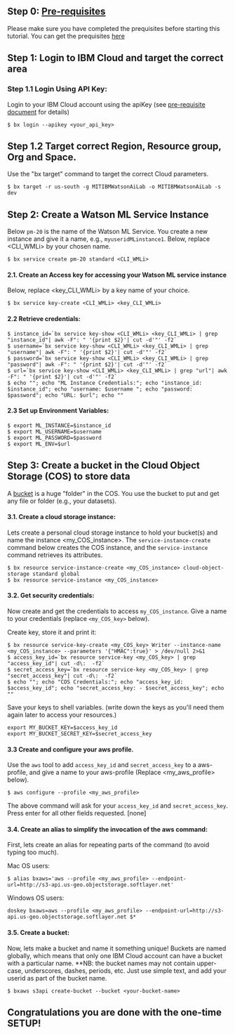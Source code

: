 ## Step 0: [Pre-requisites](https://github.com/mypublicorg/pytorch-cifar10-in-ibm-cloud/blob/master/pre-req.md)

Please make sure you have completed the prequisites before starting this tutorial.
You can get the prequisites [here](https://github.com/mypublicorg/pytorch-cifar10-in-ibm-cloud/blob/master/pre-req.md)


## Step 1: Login to IBM Cloud and target the correct area 

### Step 1.1 Login Using API Key:   
Login to your IBM Cloud account using the apiKey (see [pre-requisite document](https://github.com/mypublicorg/pytorch-cifar10-in-ibm-cloud/blob/master/pre-req.md) for details)

```
$ bx login --apikey <your_api_key>
```

## Step 1.2 Target correct Region, Resource group, Org and Space.
Use the "bx target" command to target the correct Cloud parameters.
```
$ bx target -r us-south -g MITIBMWatsonAiLab -o MITIBMWatsonAiLab -s dev
```

## Step 2: Create a Watson ML Service Instance
Below `pm-20` is the name of the Watson ML Service. 
You create a new instance and give it a name, e.g., `myuseridMLinstance1`. Below, replace  <CLI_WMLi> by your chosen name.
```
$ bx service create pm-20 standard <CLI_WMLi>
```

#### 2.1. Create an Access key for accessing your Watson ML service instance
Below, replace <key_CLI_WMLi>  by a key name of your choice.

```
$ bx service key-create <CLI_WMLi> <key_CLI_WMLi>
```
#### 2.2 Retrieve credentials:
```
$ instance_id=`bx service key-show <CLI_WMLi> <key_CLI_WMLi> | grep "instance_id"| awk -F": " '{print $2}'| cut -d'"' -f2`
$ username=`bx service key-show <CLI_WMLi> <key_CLI_WMLi> | grep "username"| awk -F": " '{print $2}'| cut -d'"' -f2`
$ password=`bx service key-show <CLI_WMLi> <key_CLI_WMLi> | grep "password"| awk -F": " '{print $2}'| cut -d'"' -f2`
$ url=`bx service key-show <CLI_WMLi> <key_CLI_WMLi> | grep "url"| awk -F": " '{print $2}'| cut -d'"' -f2`
$ echo ""; echo "ML Instance Credentials:"; echo "instance_id: $instance_id"; echo "username: $username "; echo "password: $password"; echo "URL: $url"; echo ""
```

#### 2.3 Set up Environment Variables:
```
$ export ML_INSTANCE=$instance_id
$ export ML_USERNAME=$username
$ export ML_PASSWORD=$password
$ export ML_ENV=$url
```

## Step 3: Create a bucket in the Cloud Object Storage (COS) to store data

A [bucket](https://datascience.ibm.com/docs/content/analyze-data/ml_dlaas_object_store.html) is a huge "folder" 
in the COS. 
You use the bucket to put and get any file or folder (e.g., your datasets).

#### 3.1. Create a cloud storage instance:

Lets create a personal cloud storage instance to hold your bucket(s) and name the instance <my_COS_instance>.
The `service-instance-create` command below creates the COS instance, and the `service-instance` command retrieves its attributes.

```
$ bx resource service-instance-create <my_COS_instance> cloud-object-storage standard global
$ bx resource service-instance <my_COS_instance>

```

#### 3.2. Get security credentials:

Now create and get the credentials to access `my_COS_instance`.
Give a name to your credentials (replace `<my_COS_key>` below).

Create key, store it and print it:

```
$ bx resource service-key-create <my_COS_key> Writer --instance-name <my_COS_instance> --parameters '{"HMAC":true}' > /dev/null 2>&1
$ access_key_id=`bx resource service-key <my_COS_key> | grep "access_key_id"| cut -d\:  -f2`
$ secret_access_key=`bx resource service-key <my_COS_key> | grep "secret_access_key"| cut -d\:  -f2`
$ echo ""; echo "COS Credentials:"; echo "access_key_id: $access_key_id"; echo "secret_access_key: - $secret_access_key"; echo ""
```
Save your keys to shell variables. (write down the keys as you'll need them again later to access your resources.)
```
export MY_BUCKET_KEY=$access_key_id
export MY_BUCKET_SECRET_KEY=$secret_access_key
```

#### 3.3 Create and configure your aws profile.
Use the `aws` tool to add `access_key_id` and `secret_access_key` to a aws-profile,
and give a name to your aws-profile (Replace <my_aws_profile> below). 

```
$ aws configure --profile <my_aws_profile>
```
The above command will ask for your `access_key_id` and `secret_access_key`.
Press enter for all other fields requested. [none]

#### 3.4. Create an alias to simplify the invocation of the aws command:

First, lets create an alias for repeating parts of the command (to avoid typing too much).

Mac OS users:
```
$ alias bxaws='aws --profile <my_aws_profile> --endpoint-url=http://s3-api.us-geo.objectstorage.softlayer.net'
```

Windows OS users:
```
doskey bxaws=aws --profile <my_aws_profile> --endpoint-url=http://s3-api.us-geo.objectstorage.softlayer.net $*
```

#### 3.5. Create a bucket:

Now, lets make a bucket and name it something unique! Buckets are named globally, which means that only one IBM Cloud account can have a bucket with a particular name. 
**NB: the bucket names may not contain upper-case, underscores, dashes, periods, etc. Just use simple text, and add your userid as part of the bucket name.  
```
$ bxaws s3api create-bucket --bucket <your-bucket-name>
```

## Congratulations you are done with the one-time SETUP!


